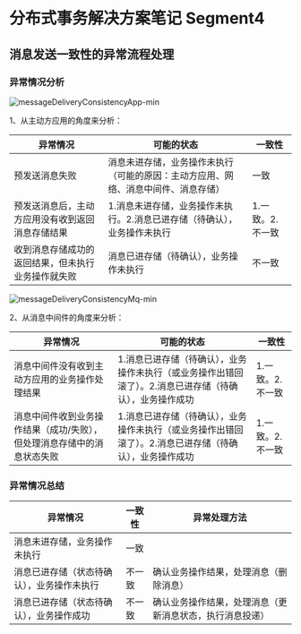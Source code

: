 # 分布式事务解决方案笔记 Segment4

## 消息发送一致性的异常流程处理

### 异常情况分析
![messageDeliveryConsistencyApp-min](http://www.wailian.work/images/2019/01/23/messageDeliveryConsistencyApp-min.png)

1、从主动方应用的角度来分析：

异常情况 | 可能的状态 | 一致性
----|------|---
预发送消息失败 | 消息未进存储，业务操作未执行（可能的原因：主动方应用、网络、消息中间件、消息存储） | 一致
预发送消息后，主动方应用没有收到返回消息存储结果 | 1.消息未进存储，业务操作未执行。2.消息已进存储（待确认），业务操作未执行 | 1.一致。2.不一致
收到消息存储成功的返回结果，但未执行业务操作就失败 | 消息已进存储（待确认），业务操作未执行 | 不一致

![messageDeliveryConsistencyMq-min](http://www.wailian.work/images/2019/01/23/messageDeliveryConsistencyMq-min.png)

2、从消息中间件的角度来分析：

异常情况 | 可能的状态 | 一致性
----|------|---
消息中间件没有收到主动方应用的业务操作处理结果 | 1.消息已进存储（待确认），业务操作未执行（或业务操作出错回滚了）。2.消息已进存储（待确认），业务操作成功 | 1.一致。2.不一致
消息中间件收到业务操作结果（成功/失败），但处理消息存储中的消息状态失败 | 1.消息已进存储（待确认），业务操作未执行（或业务操作出错回滚了）。2.消息已进存储（待确认），业务操作成功 | 1.一致。2.不一致

### 异常情况总结

异常情况 | 一致性 | 异常处理方法
------|---|----
消息未进存储，业务操作未执行 | 一致 | 
消息已进存储（状态待确认），业务操作未执行 | 不一致 | 确认业务操作结果，处理消息（删除消息）
消息已进存储（状态待确认），业务操作成功 | 不一致 | 确认业务操作结果，处理消息（更新消息状态，执行消息投递）